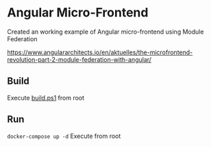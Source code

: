 # Angular Micro-Frontend
Created an working example of Angular micro-frontend using Module Federation

https://www.angulararchitects.io/en/aktuelles/the-microfrontend-revolution-part-2-module-federation-with-angular/

## Build
Execute [build.ps1](build.ps1) from root

## Run
`docker-compose up -d` Execute from root
